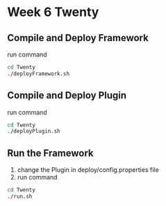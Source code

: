 # Week 6 Twenty
## Compile and Deploy Framework
run command
```bash
cd Twenty
./deployFramework.sh
```
## Compile and Deploy Plugin
run command
```bash
cd Twenty
./deployPlugin.sh
```

## Run the Framework
1. change the Plugin in deploy/config.properties file
2. run command
```bash
cd Twenty
./run.sh
```